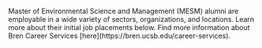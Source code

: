 <br>
Master of Environmental Science and Management (MESM) alumni are employable in a wide variety of sectors, organizations, and locations. Learn more about their initial job placements below. Find more information about Bren Career Services [here](https://bren.ucsb.edu/career-services).